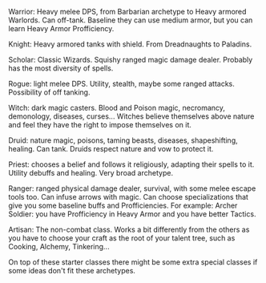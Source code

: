 Warrior: Heavy melee DPS, from Barbarian archetype to Heavy armored Warlords. Can off-tank. Baseline they can use medium armor, but you can learn Heavy Armor Profficiency.

Knight: Heavy armored tanks with shield. From Dreadnaughts to Paladins. 

Scholar: Classic Wizards. Squishy ranged magic damage dealer. Probably has the most diversity of spells.

Rogue: light melee DPS. Utility, stealth, maybe some ranged attacks. Possibility of off tanking.

Witch: dark magic casters. Blood and Poison magic, necromancy, demonology, diseases, curses... Witches believe themselves above nature and feel they have the right to impose themselves on it.

Druid: nature magic, poisons, taming beasts, diseases, shapeshifting, healing. Can tank. Druids respect nature and vow to protect it. 

Priest: chooses a belief and follows it religiously, adapting their spells to it. Utility debuffs and healing. Very broad archetype.

Ranger: ranged physical damage dealer, survival, with some melee escape tools too. Can infuse arrows with magic. Can choose specializations that give you some baseline buffs and Profficiencies. For example: Archer Soldier: you have Profficiency in Heavy Armor and you have better Tactics.



Artisan: The non-combat class. Works a bit differently from the others as you have to choose your craft as the root of your talent tree, such as Cooking, Alchemy, Tinkering...


On top of these starter classes there might be some extra special classes if some ideas don't fit these archetypes.